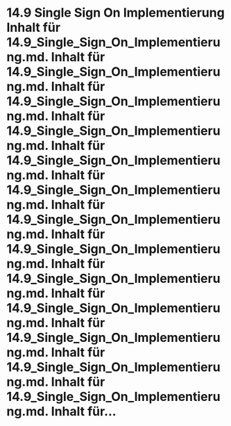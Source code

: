 # 14.9 Single Sign On Implementierung Inhalt für 14.9_Single_Sign_On_Implementierung.md. Inhalt für 14.9_Single_Sign_On_Implementierung.md. Inhalt für 14.9_Single_Sign_On_Implementierung.md. Inhalt für 14.9_Single_Sign_On_Implementierung.md. Inhalt für 14.9_Single_Sign_On_Implementierung.md. Inhalt für 14.9_Single_Sign_On_Implementierung.md. Inhalt für 14.9_Single_Sign_On_Implementierung.md. Inhalt für 14.9_Single_Sign_On_Implementierung.md. Inhalt für 14.9_Single_Sign_On_Implementierung.md. Inhalt für 14.9_Single_Sign_On_Implementierung.md. Inhalt für 14.9_Single_Sign_On_Implementierung.md. Inhalt für 14.9_Single_Sign_On_Implementierung.md. Inhalt für 14.9_Single_Sign_On_Implementierung.md. Inhalt für...